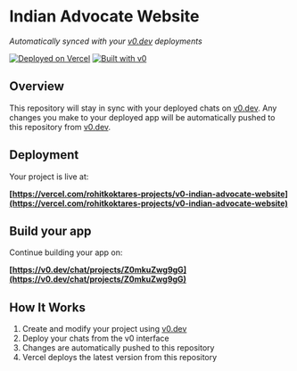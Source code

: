 # Indian Advocate Website

*Automatically synced with your [v0.dev](https://v0.dev) deployments*

[![Deployed on Vercel](https://img.shields.io/badge/Deployed%20on-Vercel-black?style=for-the-badge&logo=vercel)](https://vercel.com/rohitkoktares-projects/v0-indian-advocate-website)
[![Built with v0](https://img.shields.io/badge/Built%20with-v0.dev-black?style=for-the-badge)](https://v0.dev/chat/projects/Z0mkuZwg9gG)

## Overview

This repository will stay in sync with your deployed chats on [v0.dev](https://v0.dev).
Any changes you make to your deployed app will be automatically pushed to this repository from [v0.dev](https://v0.dev).

## Deployment

Your project is live at:

**[https://vercel.com/rohitkoktares-projects/v0-indian-advocate-website](https://vercel.com/rohitkoktares-projects/v0-indian-advocate-website)**

## Build your app

Continue building your app on:

**[https://v0.dev/chat/projects/Z0mkuZwg9gG](https://v0.dev/chat/projects/Z0mkuZwg9gG)**

## How It Works

1. Create and modify your project using [v0.dev](https://v0.dev)
2. Deploy your chats from the v0 interface
3. Changes are automatically pushed to this repository
4. Vercel deploys the latest version from this repository
